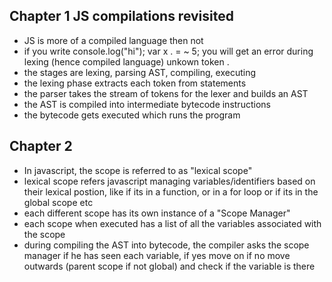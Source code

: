 ## Chapter 1 JS compilations revisited

- JS is more of a compiled language then not
- if you write console.log("hi"); var x . = ~ 5; you will get an error during lexing (hence compiled language) unkown token .
- the stages are lexing, parsing AST, compiling, executing
- the lexing phase extracts each token from statements
- the parser takes the stream of tokens for the lexer and builds an AST
- the AST is compiled into intermediate bytecode instructions
- the bytecode gets executed which runs the program

## Chapter 2

- In javascript, the scope is referred to as "lexical scope"
- lexical scope refers javascript managing variables/identifiers based on their lexical postion, like if its in a function, or in a for loop or if its in the global scope etc
- each different scope has its own instance of a "Scope Manager"
- each scope when executed has a list of all the variables associated with the scope
- during compiling the AST into bytecode, the compiler asks the scope manager if he has seen each variable, if yes move on if no move outwards (parent scope if not global) and check if the variable is there
